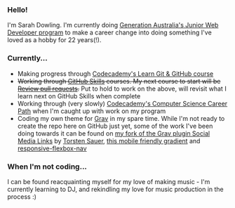 ### Hello!
I'm Sarah Dowling. I'm currently doing [Generation Australia's Junior Web Developer program](https://australia.generation.org/programs/become-a-web-developer/) to make a career change into doing something I've loved as a hobby for 22 years(!).

### Currently...
* Making progress through [Codecademy's Learn Git & GitHub course](https://www.codecademy.com/learn/learn-git)
* ~~Working through [GitHub Skills](https://skills.github.com/) courses. My next course to start will be [Review pull requests](https://github.com/skills/review-pull-requests).~~ Put to hold to work on the above, will revisit what I learn next on GitHub Skills when complete
* Working through (very slowly) [Codecademy's Computer Science Career Path](https://www.codecademy.com/learn/paths/computer-science) when I'm caught up with work on my program
* Coding my own theme for [Grav](https://getgrav.org/) in my spare time. While I'm not ready to create the repo here on GitHub just yet, some of the work I've been doing towards it can be found on [my fork of the Grav plugin Social Media Links](https://github.com/sarahloui-se/social-media-links) by [Torsten Sauer](https://github.com/torsten-sauer), [this mobile friendly gradient](https://github.com/sarahloui-se/mobile-friendly-gradient) and [responsive-flexbox-nav](https://github.com/sarahloui-se/responsive-flexbox-nav)

### When I'm not coding...
I can be found reacquainting myself for my love of making music - I'm currently learning to DJ, and rekindling my love for music production in the process :)
